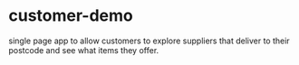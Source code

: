 # customer-demo
single page app to allow customers to explore suppliers that deliver to their postcode and see what items they offer. 
